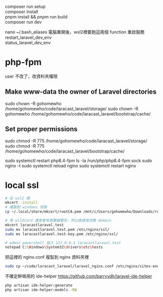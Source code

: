 composer run setup  
composer install  
pnpm install && pnpm run build  
composer run dev  

nano ~/.bash_aliases
電腦重開後，wsl2裡要跑這兩個 function 重啟服務  
restart_laravel_dev_env  
status_laravel_dev_env  

# php-fpm
user 不改了，改資料夾權限

## Make www-data the owner of Laravel directories
sudo chown -R gohomewho /home/gohomewho/code/laracast_laravel/storage/ 
sudo chown -R gohomewho /home/gohomewho/code/laracast_laravel/bootstrap/cache/ 

## Set proper permissions
sudo chmod -R 775 /home/gohomewho/code/laracast_laravel/storage/ 
sudo chmod -R 775 /home/gohomewho/code/laracast_laravel/bootstrap/cache/ 

sudo systemctl restart php8.4-fpm 
ls -la /run/php/php8.4-fpm.sock 
sudo nginx -t 
sudo systemctl reload nginx 
sudo systemctl restart nginx 

# local ssl
```bash
# 在 wsl2 裡
mkcert -install
# 複製到 windows 安裝
cp ~/.local/share/mkcert/rootCA.pem /mnt/c/Users/gohomewho/Downloads/rootCA.pem

# 用 wildcard 還是會有瀏覽器警告，所以直接寫完整 domain
mkcert laracastlaravel.test
sudo mv laracastlaravel.test.pem /etc/nginx/ssl/
sudo mv laracastlaravel.test-key.pem /etc/nginx/ssl/

# admin powershell 寫入 127.0.0.1 laracastlaravel.test
notepad C:\Windows\System32\drivers\etc\hosts
```

把這裡的 nginx.conf 複製到 nginx 資料夾裡
```bash
sudo cp ~/code/laracast_laravel/laravel_nginx.conf /etc/nginx/sites-enabled/laravel_nginx.conf
```

不確定幹嘛用的 ide-helper 
https://github.com/barryvdh/laravel-ide-helper 
```bash 
php artisan ide-helper:generate
php artisan ide-helper:models -RW
```